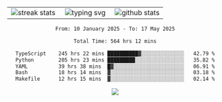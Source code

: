 <div align="center">
  <table style="border: none;" border="0" cellspacing="0" cellpadding="0">
    <tr>
      <td align="center" width="33%">
        <img src="https://github-readme-streak-stats.herokuapp.com/?user=kurtismassey&theme=tokyonight&hide_border=true" alt="streak stats" />
      </td>
      <td align="center" width="33%">
        <img src="https://readme-typing-svg.herokuapp.com/?font=Fira+Code&weight=600&size=15&duration=4000&pause=1000&color=00FF00&center=true&vCenter=true&random=false&width=150&lines=Hey%2C+I%27m+Kurtis!" alt="typing svg" />
      </td>
      <td align="center" width="33%">
        <img src="https://github-readme-stats.vercel.app/api?username=kurtismassey&show_icons=true&theme=tokyonight&hide_title=true" alt="github stats" />
      </td>
    </tr>
  </table>
</div>
<div align="center">

<!--START_SECTION:waka-->

```txt
From: 10 January 2025 - To: 17 May 2025

Total Time: 564 hrs 12 mins

TypeScript    245 hrs 22 mins ██████████▓░░░░░░░░░░░░░░   42.79 %
Python        205 hrs 23 mins █████████░░░░░░░░░░░░░░░░   35.82 %
YAML          39 hrs 38 mins  █▓░░░░░░░░░░░░░░░░░░░░░░░   06.91 %
Bash          18 hrs 14 mins  ▓░░░░░░░░░░░░░░░░░░░░░░░░   03.18 %
Makefile      12 hrs 15 mins  ▓░░░░░░░░░░░░░░░░░░░░░░░░   02.14 %
```

<!--END_SECTION:waka-->

  <img src="https://github-readme-activity-graph.vercel.app/graph?username=kurtismassey&theme=tokyo-night&hide_border=true&custom_title=Contribution%20Graph" />

</div>